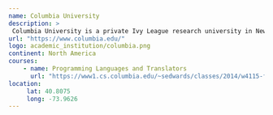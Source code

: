 ```yaml
---
name: Columbia University 
description: >
 Columbia University is a private Ivy League research university in New York City. 
url: "https://www.columbia.edu/"
logo: academic_institution/columbia.png
continent: North America
courses:
    - name: Programming Languages and Translators
      url: "https://www1.cs.columbia.edu/~sedwards/classes/2014/w4115-fall/index.html"
location:
     lat: 40.8075
     long: -73.9626
---
```


